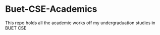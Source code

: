 # Buet-CSE-Academics
This repo holds all the academic works off my undergraduation studies in BUET CSE
